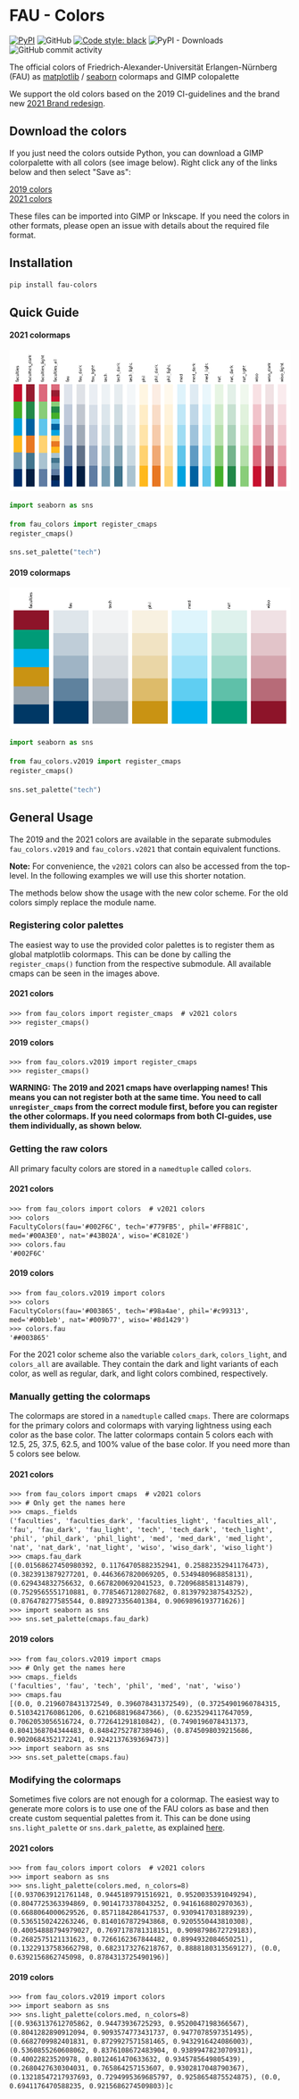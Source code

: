 # FAU - Colors

[![PyPI](https://img.shields.io/pypi/v/fau-colors)](https://pypi.org/project/fau-colors/)
![GitHub](https://img.shields.io/github/license/mad-lab-fau/fau_colors)
[![Code style: black](https://img.shields.io/badge/code%20style-black-000000.svg)](https://github.com/psf/black)
![PyPI - Downloads](https://img.shields.io/pypi/dm/fau-colors)
![GitHub commit activity](https://img.shields.io/github/commit-activity/m/mad-lab-fau/fau_colors)


The official colors of Friedrich-Alexander-Universität Erlangen-Nürnberg (FAU) as 
[matplotlib](https://matplotlib.org/) / [seaborn](https://seaborn.pydata.org/) colormaps and GIMP colopalette

We support the old colors based on the 
2019 CI-guidelines <!-- formerly available on https://www.intern.fau.de/files/2020/03/FAU-Design-Manual.pdf --> and the brand new
[2021 Brand redesign](https://www.doc.zuv.fau.de//M/Styleguide/FAU_Styleguide.pdf).

## Download the colors

If you just need the colors outside Python, you can download a GIMP colorpalette with all colors (see image below).
Right click any of the links below and then select "Save as":

<a href="https://raw.githubusercontent.com/mad-lab-fau/fau_colors/main/color_palettes/fau_colors_2019.gpl" download>2019 colors</a>  
<a href="https://raw.githubusercontent.com/mad-lab-fau/fau_colors/main/color_palettes/fau_colors_2021.gpl" download>2021 colors</a>

These files can be imported into GIMP or Inkscape.
If you need the colors in other formats, please open an issue with details about the required file format.

## Installation

```bash
pip install fau-colors
```

## Quick Guide

#### 2021 colormaps

![2021 colors](_docs/cms_21.png)

```python
import seaborn as sns

from fau_colors import register_cmaps
register_cmaps()

sns.set_palette("tech")
```

#### 2019 colormaps

![2019 colors](_docs/cms_19.png)

```python
import seaborn as sns

from fau_colors.v2019 import register_cmaps
register_cmaps()

sns.set_palette("tech")
```

## General Usage

The 2019 and the 2021 colors are available in the separate submodules `fau_colors.v2019` and `fau_colors.v2021` that 
contain equivalent functions.

**Note:** For convenience, the `v2021` colors can also be accessed from the top-level. In the following examples we
will use this shorter notation.

The methods below show the usage with the new color scheme.
For the old colors simply replace the module name.

### Registering color palettes

The easiest way to use the provided color palettes is to register them as global matplotlib colormaps.
This can be done by calling the `register_cmaps()` function from the respective submodule.
All available cmaps can be seen in the images above.

#### 2021 colors
```pycon
>>> from fau_colors import register_cmaps  # v2021 colors
>>> register_cmaps()
```

#### 2019 colors
```pycon
>>> from fau_colors.v2019 import register_cmaps
>>> register_cmaps()
```

**WARNING: The 2019 and 2021 cmaps have overlapping names! This means you can not register both at the same time.
You need to call `unregister_cmaps` from the correct module first, before you can register the other colormaps.
If you need colormaps from both CI-guides, use them individually, as shown below.**


### Getting the raw colors

All primary faculty colors are stored in a `namedtuple` called `colors`.


#### 2021 colors
```pycon
>>> from fau_colors import colors  # v2021 colors
>>> colors
FacultyColors(fau='#002F6C', tech='#779FB5', phil='#FFB81C', med='#00A3E0', nat='#43B02A', wiso='#C8102E')
>>> colors.fau
'#002F6C'
```

#### 2019 colors
```pycon
>>> from fau_colors.v2019 import colors
>>> colors
FacultyColors(fau='#003865', tech='#98a4ae', phil='#c99313', med='#00b1eb', nat='#009b77', wiso='#8d1429')
>>> colors.fau
'##003865'
```

For the 2021 color scheme also the variable `colors_dark`, `colors_light`, and `colors_all` are available. They 
contain the dark and light variants of each color, as well as regular, dark, and light colors combined, respectively.

### Manually getting the colormaps

The colormaps are stored in a `namedtuple` called `cmaps`.
There are colormaps for the primary colors and colormaps with varying lightness using each color as the base color.
The latter colormaps contain 5 colors each with 12.5, 25, 37.5, 62.5, and 100% value of the base color.
If you need more than 5 colors see below.

#### 2021 colors
```pycon
>>> from fau_colors import cmaps  # v2021 colors
>>> # Only get the names here
>>> cmaps._fields
('faculties', 'faculties_dark', 'faculties_light', 'faculties_all', 'fau', 'fau_dark', 'fau_light', 'tech', 'tech_dark', 'tech_light', 'phil', 'phil_dark', 'phil_light', 'med', 'med_dark', 'med_light', 'nat', 'nat_dark', 'nat_light', 'wiso', 'wiso_dark', 'wiso_light')
>>> cmaps.fau_dark
[(0.01568627450980392, 0.11764705882352941, 0.25882352941176473), (0.3823913879277201, 0.4463667820069205, 0.5349480968858131), (0.629434832756632, 0.6678200692041523, 0.7209688581314879), (0.7529565551710881, 0.7785467128027682, 0.8139792387543252), (0.876478277585544, 0.889273356401384, 0.9069896193771626)]
>>> import seaborn as sns
>>> sns.set_palette(cmaps.fau_dark)
```


#### 2019 colors
```pycon
>>> from fau_colors.v2019 import cmaps
>>> # Only get the names here
>>> cmaps._fields
('faculties', 'fau', 'tech', 'phil', 'med', 'nat', 'wiso')
>>> cmaps.fau
[(0.0, 0.2196078431372549, 0.396078431372549), (0.37254901960784315, 0.5103421760861206, 0.6210688196847366), (0.6235294117647059, 0.7062053056516724, 0.772641291810842), (0.7490196078431373, 0.8041368704344483, 0.8484275278738946), (0.8745098039215686, 0.9020684352172241, 0.9242137639369473)]
>>> import seaborn as sns
>>> sns.set_palette(cmaps.fau)
```

### Modifying the colormaps

Sometimes five colors are not enough for a colormap.
The easiest way to generate more colors is to use one of the FAU colors as base and then create custom sequential
palettes from it.
This can be done using `sns.light_palette` or `sns.dark_palette`, as explained 
[here](https://seaborn.pydata.org/tutorial/color_palettes.html#custom-sequential-palettes).

#### 2021 colors
```pycon
>>> from fau_colors import colors  # v2021 colors
>>> import seaborn as sns
>>> sns.light_palette(colors.med, n_colors=8)
[(0.9370639121761148, 0.9445189791516921, 0.9520035391049294), (0.8047725363394869, 0.9014173378043252, 0.9416168802970363), (0.6688064000629526, 0.8571184286417537, 0.9309417031889239), (0.5365150242263246, 0.8140167872943868, 0.9205550443810308), (0.40054888794979027, 0.7697178781318151, 0.9098798672729183), (0.2682575121131623, 0.7266162367844482, 0.8994932084650251), (0.13229137583662798, 0.6823173276218767, 0.8888180313569127), (0.0, 0.6392156862745098, 0.8784313725490196)]
```

#### 2019 colors
```pycon
>>> from fau_colors.v2019 import colors
>>> import seaborn as sns
>>> sns.light_palette(colors.med, n_colors=8)
[(0.9363137612705862, 0.94473936725293, 0.9520047198366567), (0.8041282890912094, 0.9093574773431737, 0.9477078597351495), (0.6682709982401831, 0.8729927571581465, 0.9432916424086003), (0.5360855260608062, 0.8376108672483904, 0.9389947823070931), (0.40022823520978, 0.8012461470633632, 0.9345785649805439), (0.2680427630304031, 0.765864257153607, 0.9302817048790367), (0.13218547217937693, 0.7294995369685797, 0.9258654875524875), (0.0, 0.6941176470588235, 0.9215686274509803)]c
```

